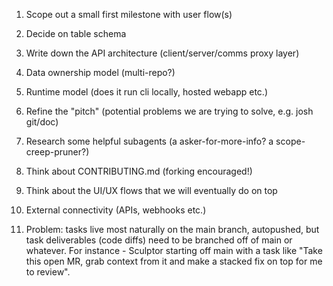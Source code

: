 
1. Scope out a small first milestone with user flow(s)
2. Decide on table schema
3. Write down the API architecture (client/server/comms proxy layer)


4. Data ownership model (multi-repo?)
5. Runtime model (does it run cli locally, hosted webapp etc.)
6. Refine the "pitch" (potential problems we are trying to solve, e.g. josh git/doc)
7. Research some helpful subagents (a asker-for-more-info? a scope-creep-pruner?)
8. Think about CONTRIBUTING.md (forking encouraged!)
9. Think about the UI/UX flows that we will eventually do on top
10. External connectivity (APIs, webhooks etc.)

11. Problem: tasks live most naturally on the main branch, autopushed, but task deliverables (code diffs) need to be branched off of main or whatever. 
    For instance - Sculptor starting off main with a task like "Take this open MR, grab context from it and make a stacked fix on top for me to review".
